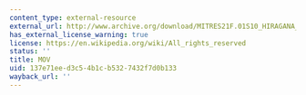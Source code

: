 ```yaml
---
content_type: external-resource
external_url: http://www.archive.org/download/MITRES21F.01S10_HIRAGANA_CHARACTERS/0425.mov
has_external_license_warning: true
license: https://en.wikipedia.org/wiki/All_rights_reserved
status: ''
title: MOV
uid: 137e71ee-d3c5-4b1c-b532-7432f7d0b133
wayback_url: ''
---
```

